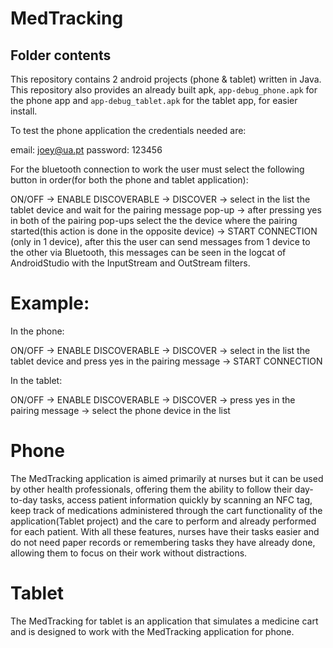 # MedTracking

## Folder contents

This repository contains 2 android projects (phone & tablet) written in Java. This repository also provides an already built apk, `app-debug_phone.apk` for the phone app and `app-debug_tablet.apk` for the tablet app, for easier install.

To test the phone application the credentials needed are:

email: joey@ua.pt
password: 123456

For the bluetooth connection to work the user must select the following button in order(for both the phone and tablet application):

ON/OFF -> ENABLE DISCOVERABLE -> DISCOVER -> select in the list the tablet device and wait for the pairing message pop-up -> after pressing yes in both of the pairing pop-ups select the the device where the pairing started(this action is done in the opposite device) -> START CONNECTION (only in 1 device), after this the user can send messages from 1 device to the other via Bluetooth, this messages can be seen in the logcat of AndroidStudio with the InputStream and OutStream filters.

# Example:

In the phone:

ON/OFF -> ENABLE DISCOVERABLE -> DISCOVER -> select in the list the tablet device and press yes in the pairing message -> START CONNECTION

In the tablet:

ON/OFF -> ENABLE DISCOVERABLE -> DISCOVER -> press yes in the pairing message -> select the phone device in the list

# Phone
The MedTracking application is aimed primarily at nurses but it can be used by other health professionals, offering them the ability to follow their day-to-day tasks, access patient information quickly by scanning an NFC tag, keep track of medications administered through the cart functionality of the application(Tablet project) and the care to perform and already performed for each patient. With all these features, nurses have their tasks easier and do not need paper records or remembering tasks they have already done, allowing them to focus on their work without distractions.

# Tablet
The MedTracking for tablet is an application that simulates a medicine cart and is designed to work with the MedTracking application for phone.
